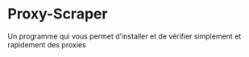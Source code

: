 # Proxy-Scraper
Un programme qui vous permet d'installer et de vérifier simplement et rapidement des proxies
